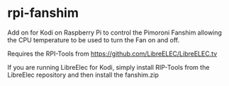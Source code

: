 # rpi-fanshim
Add on for Kodi on Raspberry Pi to control the Pimoroni Fanshim allowing the CPU temperature to be used to turn the Fan on and off.

Requires the RPI-Tools from https://github.com/LibreELEC/LibreELEC.tv

If you are running LibreElec for Kodi,  simply install RIP-Tools from the LibreElec repository and then install the fanshim.zip
